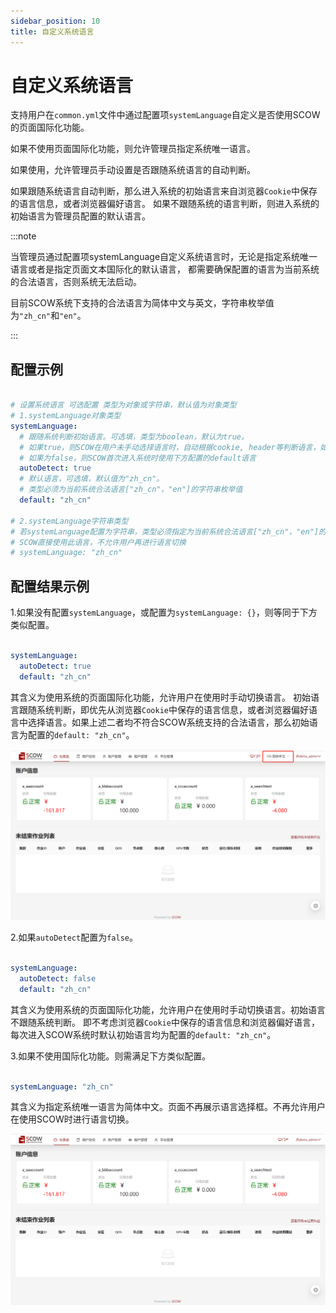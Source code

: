 ```yaml
---
sidebar_position: 10
title: 自定义系统语言
---
```


# 自定义系统语言

支持用户在`common.yml`文件中通过配置项`systemLanguage`自定义是否使用SCOW的页面国际化功能。

如果不使用页面国际化功能，则允许管理员指定系统唯一语言。

如果使用，允许管理员手动设置是否跟随系统语言的自动判断。

如果跟随系统语言自动判断，那么进入系统的初始语言来自浏览器`Cookie`中保存的语言信息，或者浏览器偏好语言。
如果不跟随系统的语言判断，则进入系统的初始语言为管理员配置的默认语言。

:::note

当管理员通过配置项systemLanguage自定义系统语言时，无论是指定系统唯一语言或者是指定页面文本国际化的默认语言，
都需要确保配置的语言为当前系统的合法语言，否则系统无法启动。

目前SCOW系统下支持的合法语言为简体中文与英文，字符串枚举值为`"zh_cn"`和`"en"`。

:::

## 配置示例

```yaml title="config/common.yml"

# 设置系统语言 可选配置 类型为对象或字符串，默认值为对象类型
# 1.systemLanguage对象类型
systemLanguage:
  # 跟随系统判断初始语言。可选填，类型为boolean，默认为true。
  # 如果true，则SCOW在用户未手动选择语言时，自动根据cookie, header等判断语言，如判断失败使用default语言
  # 如果为false，则SCOW首次进入系统时使用下方配置的default语言
  autoDetect: true
  # 默认语言，可选填，默认值为"zh_cn"。
  # 类型必须为当前系统合法语言["zh_cn"，"en"]的字符串枚举值
  default: "zh_cn"

# 2.systemLanguage字符串类型
# 若systemLanguage配置为字符串，类型必须指定为当前系统合法语言["zh_cn"，"en"]的字符串枚举值
# SCOW直接使用此语言，不允许用户再进行语言切换
# systemLanguage: "zh_cn"

```

## 配置结果示例

1.如果没有配置`systemLanguage`，或配置为`systemLanguage: {}`，则等同于下方类似配置。

```yaml title="config/common.yml"

systemLanguage:
  autoDetect: true 
  default: "zh_cn"

```

其含义为使用系统的页面国际化功能，允许用户在使用时手动切换语言。
初始语言跟随系统判断，即优先从浏览器`Cookie`中保存的语言信息，或者浏览器偏好语言中选择语言。如果上述二者均不符合SCOW系统支持的合法语言，那么初始语言为配置的`default: "zh_cn"`。

![国际化系统语言配置示例](images/system-language-i18n.png)

2.如果`autoDetect`配置为`false`。

```yaml title="config/common.yml"

systemLanguage:
  autoDetect: false
  default: "zh_cn"

```

其含义为使用系统的页面国际化功能，允许用户在使用时手动切换语言。初始语言不跟随系统判断。
即不考虑浏览器`Cookie`中保存的语言信息和浏览器偏好语言，每次进入SCOW系统时默认初始语言均为配置的`default: "zh_cn"`。

3.如果不使用国际化功能。则需满足下方类似配置。

```yaml title="config/common.yml"

systemLanguage: "zh_cn"

```

其含义为指定系统唯一语言为简体中文。页面不再展示语言选择框。不再允许用户在使用SCOW时进行语言切换。

![指定唯一语言配置示例](images/system-language-zh_cn.png)

